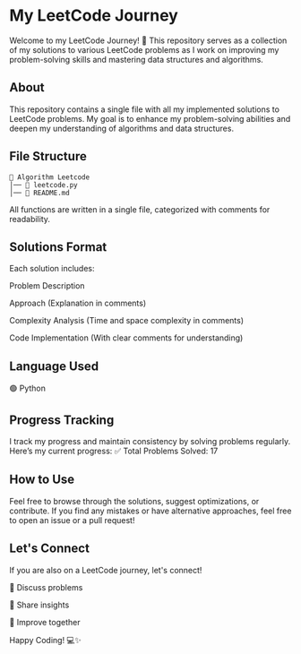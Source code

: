 # My LeetCode Journey

Welcome to my LeetCode Journey! 🚀 This repository serves as a collection of my solutions to various LeetCode problems as I work on improving my problem-solving skills and mastering data structures and algorithms.

## About

This repository contains a single file with all my implemented solutions to LeetCode problems. My goal is to enhance my problem-solving abilities and deepen my understanding of algorithms and data structures.

## File Structure
```
📂 Algorithm Leetcode
│── 📜 leetcode.py
│── 📜 README.md
```

All functions are written in a single file, categorized with comments for readability.

## Solutions Format

Each solution includes:

Problem Description

Approach (Explanation in comments)

Complexity Analysis (Time and space complexity in comments)

Code Implementation (With clear comments for understanding)

## Language Used

🟢 Python

## Progress Tracking

I track my progress and maintain consistency by solving problems regularly. Here’s my current progress:
✅ Total Problems Solved: 17

## How to Use

Feel free to browse through the solutions, suggest optimizations, or contribute. If you find any mistakes or have alternative approaches, feel free to open an issue or a pull request!

## Let's Connect

If you are also on a LeetCode journey, let's connect!

💬 Discuss problems

🤝 Share insights

🚀 Improve together

Happy Coding! 💻✨

